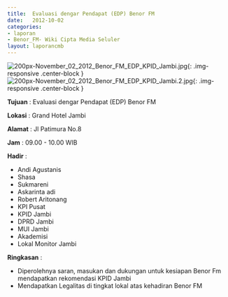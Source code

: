 ```yaml
---	
title: 	Evaluasi dengar Pendapat (EDP) Benor FM
date: 	2012-10-02
categories:	
- laporan	
- Benor_FM- Wiki Cipta Media Seluler	
layout: laporancmb	
---	
```

	
![200px-November_02_2012_Benor_FM_EDP_KPID_Jambi.jpg](/uploads/200px-November_02_2012_Benor_FM_EDP_KPID_Jambi.jpg){: .img-responsive .center-block }	
![200px-November_02_2012_Benor_FM_EDP_KPID_Jambi.2.jpg](/uploads/200px-November_02_2012_Benor_FM_EDP_KPID_Jambi.2.jpg){: .img-responsive .center-block }	
	
**Tujuan** :	Evaluasi dengar Pendapat (EDP) Benor FM
	
**Lokasi** :	Grand Hotel Jambi

**Alamat** : 	Jl Patimura No.8
	
**Jam** :	09.00 - 10.00 WIB
	
**Hadir** :	
*	Andi Agustanis
*	Shasa
*	Sukmareni
*	Askarinta adi
*	Robert Aritonang
*	KPI Pusat
*	KPID Jambi
*	DPRD Jambi
*	MUI Jambi
*	Akademisi
*	Lokal Monitor Jambi

**Ringkasan** :	
*	Diperolehnya saran, masukan dan dukungan untuk kesiapan Benor Fm mendapatkan rekomendasi KPID Jambi
*	Mendapatkan Legalitas di tingkat lokal atas kehadiran Benor FM
